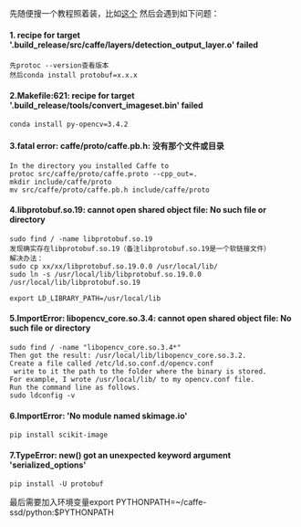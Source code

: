 
先随便搜一个教程照着装，比如[这个](https://blog.csdn.net/lukaslong/article/details/81390276)
然后会遇到如下问题：


#### 1. recipe for target '.build_release/src/caffe/layers/detection_output_layer.o' failed
```
先protoc --version查看版本
然后conda install protobuf=x.x.x 
```

#### 2.Makefile:621: recipe for target '.build_release/tools/convert_imageset.bin' failed
```
conda install py-opencv=3.4.2
```

#### 3.fatal error: caffe/proto/caffe.pb.h: 没有那个文件或目录
```
In the directory you installed Caffe to
protoc src/caffe/proto/caffe.proto --cpp_out=.
mkdir include/caffe/proto
mv src/caffe/proto/caffe.pb.h include/caffe/proto
```

#### 4.libprotobuf.so.19: cannot open shared object file: No such file or directory
```
sudo find / -name libprotobuf.so.19
发现确实存在libprotobuf.so.19（备注libprotobuf.so.19是一个软链接文件）
解决办法：
sudo cp xx/xx/libprotobuf.so.19.0.0 /usr/local/lib/
sudo ln -s /usr/local/lib/libprotobuf.so.19.0.0 /usr/local/lib/libprotobuf.so.19

export LD_LIBRARY_PATH=/usr/local/lib
```

#### 5.ImportError: libopencv_core.so.3.4: cannot open shared object file: No such file or directory
```
sudo find / -name "libopencv_core.so.3.4*"
Then got the result: /usr/local/lib/libopencv_core.so.3.2.
Create a file called /etc/ld.so.conf.d/opencv.conf 
 write to it the path to the folder where the binary is stored.
For example, I wrote /usr/local/lib/ to my opencv.conf file.
Run the command line as follows.
sudo ldconfig -v
```

#### 6.ImportError: 'No module named skimage.io'
```
pip install scikit-image
```

#### 7.TypeError: __new__() got an unexpected keyword argument 'serialized_options'
```
pip install -U protobuf
```


最后需要加入环境变量export PYTHONPATH=~/caffe-ssd/python:$PYTHONPATH
